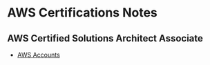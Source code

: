 # AWS Certifications Notes

## AWS Certified Solutions Architect Associate

- [AWS Accounts](aws-sa/aws-accounts.md)
